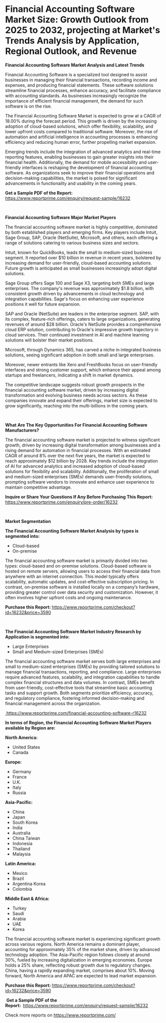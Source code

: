 <p><h1>Financial Accounting Software Market Size: Growth Outlook from 2025 to 2032, projecting at Market's Trends Analysis by Application, Regional Outlook, and Revenue</h1></p><p><strong>Financial Accounting Software Market Analysis and Latest Trends</strong></p>
<p><p>Financial Accounting Software is a specialized tool designed to assist businesses in managing their financial transactions, recording income and expenses, and producing financial statements. These software solutions streamline financial processes, enhance accuracy, and facilitate compliance with accounting standards. As businesses increasingly recognize the importance of efficient financial management, the demand for such software is on the rise.</p><p>The Financial Accounting Software Market is expected to grow at a CAGR of 18.00% during the forecast period. This growth is driven by the increasing adoption of cloud-based solutions, which offer flexibility, scalability, and lower upfront costs compared to traditional software. Moreover, the rise of automation and artificial intelligence in accounting processes is enhancing efficiency and reducing human error, further propelling market expansion. </p><p>Emerging trends include the integration of advanced analytics and real-time reporting features, enabling businesses to gain greater insights into their financial health. Additionally, the demand for mobile accessibility and user-friendly interfaces is reshaping the development of financial accounting software. As organizations seek to improve their financial operations and decision-making capabilities, the market is poised for significant advancements in functionality and usability in the coming years.</p></p>
<p><strong>Get a Sample PDF of the Report:&nbsp;</strong> <a href="https://www.reportprime.com/enquiry/request-sample/16232?utm_campaign=3533&utm_medium=2&utm_source=Github&utm_content=ia&utm_term=20032025&utm_id=financial-accounting-software">https://www.reportprime.com/enquiry/request-sample/16232</a></p>
<p>&nbsp;</p>
<p><strong>Financial Accounting Software Major Market Players</strong></p>
<p><p>The financial accounting software market is highly competitive, dominated by both established players and emerging firms. Key players include Intuit, Sage Group, SAP, Oracle (NetSuite), Microsoft, and others, each offering a range of solutions catering to various business sizes and sectors.</p><p>Intuit, known for QuickBooks, leads the small to medium-sized business segment. It reported over $10 billion in revenue in recent years, bolstered by increasing demand for user-friendly, cloud-based accounting solutions. Future growth is anticipated as small businesses increasingly adopt digital solutions.</p><p>Sage Group offers Sage 100 and Sage X3, targeting both SMEs and large enterprises. The company's revenue was approximately $1.8 billion, with consistent growth driven by advancements in cloud technology and integration capabilities. Sage's focus on enhancing user experience positions it well for future expansion.</p><p>SAP and Oracle (NetSuite) are leaders in the enterprise segment. SAP, with its complex, feature-rich offerings, caters to large organizations, generating revenues of around $28 billion. Oracle's NetSuite provides a comprehensive cloud ERP solution, contributing to Oracle's impressive growth trajectory in cloud services. Their continued investment in AI and machine learning solutions will bolster their market positions.</p><p>Microsoft, through Dynamics 365, has carved a niche in integrated business solutions, seeing significant adoption in both small and large enterprises. </p><p>Moreover, newer entrants like Xero and FreshBooks focus on user-friendly interfaces and strong customer support, which enhance their appeal among startups and freelancers, indicating a shift in market dynamics.</p><p>The competitive landscape suggests robust growth prospects in the financial accounting software market, driven by increasing digital transformation and evolving business needs across sectors. As these companies innovate and expand their offerings, market size is expected to grow significantly, reaching into the multi-billions in the coming years.</p></p>
<p>&nbsp;</p>
<p><strong>What Are The Key Opportunities For Financial Accounting Software Manufacturers?</strong></p>
<p><p>The financial accounting software market is projected to witness significant growth, driven by increasing digital transformation among businesses and a rising demand for automation in financial processes. With an estimated CAGR of around 8% over the next five years, the market is expected to reach approximately $12 billion by 2028. Key trends include the integration of AI for advanced analytics and increased adoption of cloud-based solutions for flexibility and scalability. Additionally, the proliferation of small and medium-sized enterprises (SMEs) demands user-friendly solutions, prompting software vendors to innovate and enhance user experience to maintain competitive advantage.</p></p>
<p><strong>Inquire or Share Your Questions If Any Before Purchasing This Report:</strong> <a href="https://www.reportprime.com/enquiry/pre-order/16232?utm_campaign=3533&utm_medium=2&utm_source=Github&utm_content=ia&utm_term=20032025&utm_id=financial-accounting-software">https://www.reportprime.com/enquiry/pre-order/16232</a></p>
<p>&nbsp;</p>
<p><strong>Market Segmentation</strong></p>
<p><strong>The Financial Accounting Software Market Analysis by types is segmented into:</strong></p>
<p><ul><li>Cloud-based</li><li>On-premise</li></ul></p>
<p><p>The financial accounting software market is primarily divided into two types: cloud-based and on-premise solutions. Cloud-based software is hosted on remote servers, allowing users to access their financial data from anywhere with an internet connection. This model typically offers scalability, automatic updates, and cost-effective subscription pricing. In contrast, on-premise software is installed locally on a company’s hardware, providing greater control over data security and customization. However, it often involves higher upfront costs and ongoing maintenance.</p></p>
<p><strong>Purchase this Report:&nbsp;</strong><a href="https://www.reportprime.com/checkout?id=16232&price=3590&utm_campaign=3533&utm_medium=2&utm_source=Github&utm_content=ia&utm_term=20032025&utm_id=financial-accounting-software">https://www.reportprime.com/checkout?id=16232&price=3590</a></p>
<p>&nbsp;</p>
<p><strong>The Financial Accounting Software Market Industry Research by Application is segmented into:</strong></p>
<p><ul><li>Large Enterprises</li><li>Small and Medium-sized Enterprises (SMEs)</li></ul></p>
<p><p>The financial accounting software market serves both large enterprises and small to medium-sized enterprises (SMEs) by providing tailored solutions to manage financial transactions, reporting, and compliance. Large enterprises require advanced features, scalability, and integration capabilities to handle complex financial structures and data volumes. In contrast, SMEs benefit from user-friendly, cost-effective tools that streamline basic accounting tasks and support growth. Both segments prioritize efficiency, accuracy, and regulatory compliance, fostering informed decision-making and financial management across the organization.</p></p>
<p><a href="https://www.reportprime.com/financial-accounting-software-r16232?utm_campaign=3533&utm_medium=2&utm_source=Github&utm_content=ia&utm_term=20032025&utm_id=financial-accounting-software">&nbsp;https://www.reportprime.com/financial-accounting-software-r16232</a></p>
<p><strong>In terms of Region, the Financial Accounting Software Market Players available by Region are:</strong></p>
<p>
    <p> <strong> North America: </strong>
        <ul>
            <li>United States</li>
            <li>Canada</li>
        </ul>
        </p> 
    <p> <strong> Europe: </strong>
        <ul>
            <li>Germany</li>
            <li>France</li>
            <li>U.K.</li>
            <li>Italy</li>
            <li>Russia</li>
        </ul>
        </p> 
    <p> <strong> Asia-Pacific: </strong>
        <ul>
            <li>China</li>
            <li>Japan</li>
            <li>South Korea</li>
            <li>India</li>
            <li>Australia</li>
            <li>China Taiwan</li>
            <li>Indonesia</li>
            <li>Thailand</li>
            <li>Malaysia</li>
        </ul>
        </p> 
    <p> <strong> Latin America: </strong>
        <ul>
            <li>Mexico</li>
            <li>Brazil</li>
            <li>Argentina Korea</li>
            <li>Colombia</li>
        </ul>
        </p> 
    <p> <strong> Middle East & Africa: </strong>
        <ul>
            <li>Turkey</li>
            <li>Saudi</li>
            <li>Arabia</li>
            <li>UAE</li>
            <li>Korea</li>
        </ul>
    </p>
    </p>
<p><p>The financial accounting software market is experiencing significant growth across various regions. North America remains a dominant player, accounting for approximately 35% of the market share, driven by advanced technology adoption. The Asia-Pacific region follows closely at around 30%, fueled by increasing digitalization in emerging economies. Europe holds a 25% share, reflecting robust growth due to regulatory changes. China, having a rapidly expanding market, comprises about 10%. Moving forward, North America and APAC are expected to lead market expansion.</p></p>
<p><strong>Purchase this Report: </strong><a href="https://www.reportprime.com/checkout?id=16232&price=3590&utm_campaign=3533&utm_medium=2&utm_source=Github&utm_content=ia&utm_term=20032025&utm_id=financial-accounting-software">https://www.reportprime.com/checkout?id=16232&price=3590</a></p>
<p>&nbsp;<strong>Get a Sample PDF of the Report:&nbsp;&nbsp;</strong><a href="https://www.reportprime.com/enquiry/request-sample/16232?utm_campaign=3533&utm_medium=2&utm_source=Github&utm_content=ia&utm_term=20032025&utm_id=financial-accounting-software">https://www.reportprime.com/enquiry/request-sample/16232</a></p>
<p><strong></strong></p>
<p>Check more reports on <a href="https://www.reportprime.com/?utm_campaign=3533&utm_medium=2&utm_source=Github&utm_content=ia&utm_term=20032025&utm_id=financial-accounting-software">https://www.reportprime.com/</a></p>